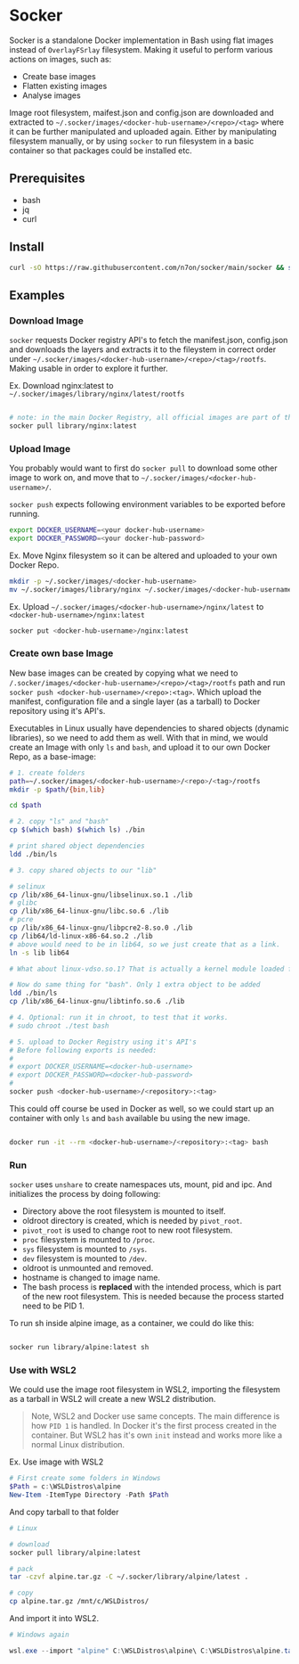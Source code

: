 # Socker
Socker is a standalone Docker implementation in Bash using flat images instead of `OverlayFSrlay` filesystem. Making it useful to perform various actions on images, such as:

* Create base images
* Flatten existing images
* Analyse images

Image root filesystem, maifest.json and config.json are downloaded and extracted to `~/.socker/images/<docker-hub-username>/<repo>/<tag>` where it can be further manipulated and uploaded again. Either by manipulating filesystem manually, or by using `socker` to run filesystem in a basic container so that packages could be installed etc. 

## Prerequisites
* bash
* jq
* curl

## Install
```bash
curl -sO https://raw.githubusercontent.com/n7on/socker/main/socker && sudo mv socker /usr/sbin/ && sudo chmod 755 /usr/sbin/socker
```


## Examples

### Download Image
`socker` requests Docker registry API's to fetch the manifest.json, config.json and downloads the layers and extracts it to the fileystem in correct order under `~/.socker/images/<docker-hub-username>/<repo>/<tag>/rootfs`. Making usable in order to explore it further.  

Ex. Download nginx:latest to `~/.socker/images/library/nginx/latest/rootfs` 

``` bash

# note: in the main Docker Registry, all official images are part of the library "user".
socker pull library/nginx:latest

```

### Upload Image
You probably would want to first do `socker pull` to download some other image to work on, and move that to `~/.socker/images/<docker-hub-username>/`.

`socker push` expects following environment variables to be exported before running.

```bash
export DOCKER_USERNAME=<your docker-hub-username>
export DOCKER_PASSWORD=<your docker-hub-password>

```

Ex. Move Nginx filesystem so it can be altered and uploaded to your own Docker Repo.
```bash
mkdir -p ~/.socker/images/<docker-hub-username>
mv ~/.socker/images/library/nginx ~/.socker/images/<docker-hub-username>/nginx

```

Ex. Upload `~/.socker/images/<docker-hub-username>/nginx/latest` to `<docker-hub-username>/nginx:latest`  
``` bash
socker put <docker-hub-username>/nginx:latest

```

### Create own base Image
New base images can be created by copying what we need to `/.socker/images/<docker-hub-username>/<repo>/<tag>/rootfs` path and run `socker push <docker-hub-username>/<repo>:<tag>`. Which upload the manifest, configuration file and a single layer (as a tarball) to Docker repository using it's API's. 

Executables in Linux usually have dependencies to shared objects (dynamic libraries), so we need to add them as well. With that in mind, we would create an Image with only `ls` and `bash`, and upload it to our own Docker Repo, as a base-image:

```bash
# 1. create folders
path=~/.socker/images/<docker-hub-username>/<repo>/<tag>/rootfs
mkdir -p $path/{bin,lib}

cd $path

# 2. copy "ls" and "bash"
cp $(which bash) $(which ls) ./bin

# print shared object dependencies
ldd ./bin/ls

# 3. copy shared objects to our "lib"

# selinux
cp /lib/x86_64-linux-gnu/libselinux.so.1 ./lib
# glibc
cp /lib/x86_64-linux-gnu/libc.so.6 ./lib
# pcre
cp /lib/x86_64-linux-gnu/libpcre2-8.so.0 ./lib
cp /lib64/ld-linux-x86-64.so.2 ./lib
# above would need to be in lib64, so we just create that as a link.
ln -s lib lib64 

# What about linux-vdso.so.1? That is actually a kernel module loaded from memory.

# Now do same thing for "bash". Only 1 extra object to be added
ldd ./bin/ls
cp /lib/x86_64-linux-gnu/libtinfo.so.6 ./lib

# 4. Optional: run it in chroot, to test that it works.
# sudo chroot ./test bash

# 5. upload to Docker Registry using it's API's
# Before following exports is needed:
# 
# export DOCKER_USERNAME=<docker-hub-username>
# export DOCKER_PASSWORD=<docker-hub-password>
#
socker push <docker-hub-username>/<repository>:<tag>

```

This could off course be used in Docker as well, so we could start up an container with only `ls` and `bash` available bu using the new image.

```bash

docker run -it --rm <docker-hub-username>/<repository>:<tag> bash
```


### Run
`socker` uses `unshare` to create namespaces uts, mount, pid and ipc. And initializes the process by doing following:

* Directory above the root filesystem is mounted to itself. 
* oldroot directory is created, which is needed by `pivot_root`.
* `pivot_root` is used to change root to new root filesystem.
* `proc` filesystem is mounted to `/proc`.
* `sys` filesystem is mounted to `/sys`.
* `dev` filesystem is mounted to `/dev`.
* oldroot is unmounted and removed.
* hostname is changed to image name.
* The bash process is __replaced__ with the intended process, which is part of the new root filesystem. This is needed because the process started need to be PID 1. 

To run sh inside alpine image, as a container, we could do like this:
```bash

socker run library/alpine:latest sh
```

### Use with WSL2
We could use the image root filesystem in WSL2, importing the filesystem as a tarball in WSL2 will create a new WSL2 distribution. 

> Note, WSL2 and Docker use same concepts. The main difference is how `PID 1` is handled. In Docker it's the first process created in the container. But WSL2 has it's own `init` instead and works more like a normal Linux distribution.

Ex. Use image with WSL2

``` powershell
# First create some folders in Windows
$Path = c:\WSLDistros\alpine
New-Item -ItemType Directory -Path $Path

```
And copy tarball to that folder  
```bash
# Linux

# download
socker pull library/alpine:latest

# pack
tar -czvf alpine.tar.gz -C ~/.socker/library/alpine/latest .

# copy
cp alpine.tar.gz /mnt/c/WSLDistros/
```
And import it into WSL2.
``` powershell
# Windows again

wsl.exe --import "alpine" C:\WSLDistros\alpine\ C:\WSLDistros\alpine.tar.gz
```
